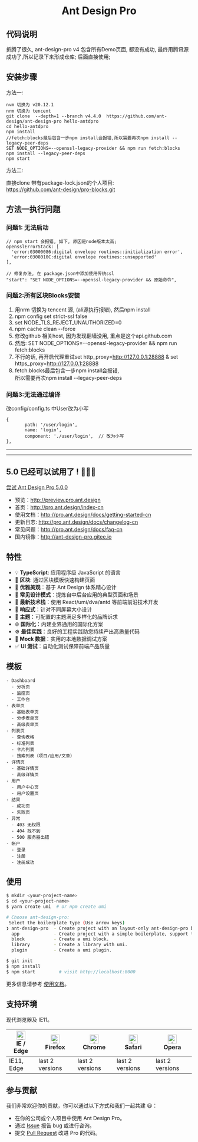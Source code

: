 <h1 align="center">Ant Design Pro</h1>

## 代码说明
折腾了很久,  ant-design-pro v4 包含所有Demo页面, 都没有成功, 最终用腾讯源成功了,所以记录下来形成仓库;
后面直接使用;

## 安装步骤
方法一:
```
nvm 切换为 v20.12.1
nrm 切换为 tencent
git clone  --depth=1 --branch v4.4.0  https://github.com/ant-design/ant-design-pro hello-antdpro
cd hello-antdpro
npm install
//fetch:blocks最后包含一步npm install会报错,所以需要再次npm install --legacy-peer-deps
SET NODE_OPTIONS=--openssl-legacy-provider && npm run fetch:blocks
npm install --legacy-peer-deps
npm start 
```

方法二:   

直接clone 带有package-lock.json的个人项目:      
https://github.com/ant-design/pro-blocks.git

## 方法一执行问题
### 问题1: 无法启动
```
// npm start 会报错, 如下, 原因是node版本太高;
opensslErrorStack: [
  'error:03000086:digital envelope routines::initialization error',
  'error:0308010C:digital envelope routines::unsupported'
],
  
// 修复办法, 在 package.json中添加使用传统ssl
"start": "SET NODE_OPTIONS=--openssl-legacy-provider && 原始命令",
```

### 问题2:所有区块Blocks安装
1. 用nrm 切换为 tencent 源, (ali源执行报错), 然后npm install
2. npm config set strict-ssl false
3. set NODE_TLS_REJECT_UNAUTHORIZED=0
4. npm cache clean --force
5. 修改github 相关host, 因为发现翻墙没用, 重点是这个api.github.com
6. 然后: SET NODE_OPTIONS=--openssl-legacy-provider && npm run fetch:blocks
7. 不行的话, 再开启代理重试set http_proxy=http://127.0.0.1:28888 & set https_proxy=http://127.0.0.1:28888
8. fetch:blocks最后包含一步npm install会报错,    
所以需要再次npm install --legacy-peer-deps


### 问题3:无法通过编译
改config/config.ts 中User改为小写
```
{
       path: '/user/login',
       name: 'login',
       component: './user/login',  // 改为小写
},
```



---   
---   
   



## 5.0 已经可以试用了 ! 🎉🎉🎉

[尝试 Ant Design Pro 5.0.0](https://beta-pro.ant.design/docs/upgrade-v5-cn)
- 预览：http://preview.pro.ant.design
- 首页：http://pro.ant.design/index-cn
- 使用文档：http://pro.ant.design/docs/getting-started-cn
- 更新日志: http://pro.ant.design/docs/changelog-cn
- 常见问题：http://pro.ant.design/docs/faq-cn
- 国内镜像：http://ant-design-pro.gitee.io

## 特性

- :bulb: **TypeScript**: 应用程序级 JavaScript 的语言
- :scroll: **区块**: 通过区块模板快速构建页面
- :gem: **优雅美观**：基于 Ant Design 体系精心设计
- :triangular_ruler: **常见设计模式**：提炼自中后台应用的典型页面和场景
- :rocket: **最新技术栈**：使用 React/umi/dva/antd 等前端前沿技术开发
- :iphone: **响应式**：针对不同屏幕大小设计
- :art: **主题**：可配置的主题满足多样化的品牌诉求
- :globe_with_meridians: **国际化**：内建业界通用的国际化方案
- :gear: **最佳实践**：良好的工程实践助您持续产出高质量代码
- :1234: **Mock 数据**：实用的本地数据调试方案
- :white_check_mark: **UI 测试**：自动化测试保障前端产品质量

## 模板

```
- Dashboard
  - 分析页
  - 监控页
  - 工作台
- 表单页
  - 基础表单页
  - 分步表单页
  - 高级表单页
- 列表页
  - 查询表格
  - 标准列表
  - 卡片列表
  - 搜索列表（项目/应用/文章）
- 详情页
  - 基础详情页
  - 高级详情页
- 用户
  - 用户中心页
  - 用户设置页
- 结果
  - 成功页
  - 失败页
- 异常
  - 403 无权限
  - 404 找不到
  - 500 服务器出错
- 帐户
  - 登录
  - 注册
  - 注册成功
```

## 使用

```bash
$ mkdir <your-project-name>
$ cd <your-project-name>
$ yarn create umi  # or npm create umi

# Choose ant-design-pro:
 Select the boilerplate type (Use arrow keys)
❯ ant-design-pro  - Create project with an layout-only ant-design-pro boilerplate, use together with umi block.
  app             - Create project with a simple boilerplate, support typescript.
  block           - Create a umi block.
  library         - Create a library with umi.
  plugin          - Create a umi plugin.

$ git init
$ npm install
$ npm start         # visit http://localhost:8000
```

更多信息请参考 [使用文档](http://pro.ant.design/docs/getting-started)。

## 支持环境

现代浏览器及 IE11。

| [<img src="https://raw.githubusercontent.com/alrra/browser-logos/master/src/edge/edge_48x48.png" alt="IE / Edge" width="24px" height="24px" />](http://godban.github.io/browsers-support-badges/)</br>IE / Edge | [<img src="https://raw.githubusercontent.com/alrra/browser-logos/master/src/firefox/firefox_48x48.png" alt="Firefox" width="24px" height="24px" />](http://godban.github.io/browsers-support-badges/)</br>Firefox | [<img src="https://raw.githubusercontent.com/alrra/browser-logos/master/src/chrome/chrome_48x48.png" alt="Chrome" width="24px" height="24px" />](http://godban.github.io/browsers-support-badges/)</br>Chrome | [<img src="https://raw.githubusercontent.com/alrra/browser-logos/master/src/safari/safari_48x48.png" alt="Safari" width="24px" height="24px" />](http://godban.github.io/browsers-support-badges/)</br>Safari | [<img src="https://raw.githubusercontent.com/alrra/browser-logos/master/src/opera/opera_48x48.png" alt="Opera" width="24px" height="24px" />](http://godban.github.io/browsers-support-badges/)</br>Opera |
| --- | --- | --- | --- | --- |
| IE11, Edge | last 2 versions | last 2 versions | last 2 versions | last 2 versions |

## 参与贡献

我们非常欢迎你的贡献，你可以通过以下方式和我们一起共建 :smiley:：

- 在你的公司或个人项目中使用 Ant Design Pro。
- 通过 [Issue](http://github.com/ant-design/ant-design-pro/issues) 报告 bug 或进行咨询。
- 提交 [Pull Request](http://github.com/ant-design/ant-design-pro/pulls) 改进 Pro 的代码。
